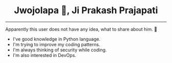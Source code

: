 <h1 align="center">Jwojolapa 🙏, Ji Prakash Prajapati </h1>
<hr>

Apparently this user does not have any idea, what to share about him. 🤔

- I've good knowledge in Python language.
- I'm trying to improve my coding patterns.
- I'm always thinking of security while coding.
- I'm also interested in DevOps.

<!--
**PaxPrz/PaxPrz** is a ✨ _special_ ✨ repository because its `README.md` (this file) appears on your GitHub profile.

Here are some ideas to get you started:

- 🔭 I’m currently working on ...
- 🌱 I’m currently learning ...
- 👯 I’m looking to collaborate on ...
- 🤔 I’m looking for help with ...
- 💬 Ask me about ...
- 📫 How to reach me: ...
- 😄 Pronouns: ...
- ⚡ Fun fact: ...
-->
